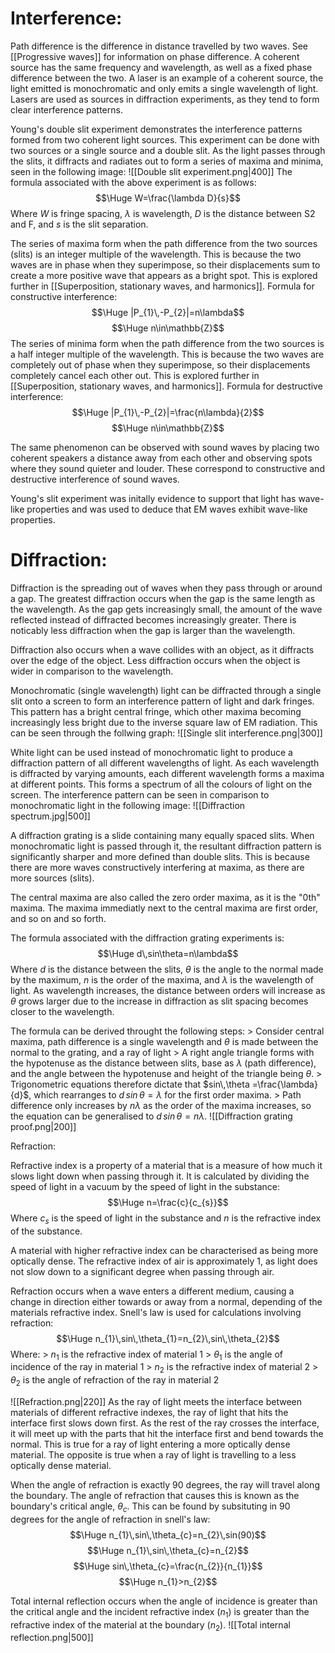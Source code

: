 # Interference:

Path difference is the difference in distance travelled by two waves. See [[Progressive waves]] for information on phase difference. A coherent source has the same frequency and wavelength, as well as a fixed phase difference between the two. A laser is an example of a coherent source, the light emitted is monochromatic and only emits a single wavelength of light. Lasers are used as sources in diffraction experiments, as they tend to form clear interference patterns.

Young's double slit experiment demonstrates the interference patterns formed from two coherent light sources. This experiment can be done with two sources or a single source and a double slit. As the light passes through the slits, it diffracts and radiates out to form a series of maxima and minima, seen in the following image:
![[Double slit experiment.png|400]]
The formula associated with the above experiment is as follows:
$$\Huge W=\frac{\lambda D}{s}$$
Where $W$ is fringe spacing, $\lambda$ is wavelength, $D$ is the distance between S2 and F, and $s$ is the slit separation.

The series of maxima form when the path difference from the two sources (slits) is an integer multiple of the wavelength. This is because the two waves are in phase when they superimpose, so their displacements sum to create a more positive wave that appears as a bright spot. This is explored further in [[Superposition, stationary waves, and harmonics]]. Formula for constructive interference:
$$\Huge |P_{1}\,-P_{2}|=n\lambda$$
$$\Huge n\in\mathbb{Z}$$
The series of minima form when the path difference from the two sources is a half integer multiple of the wavelength. This is because the two waves are completely out of phase when they superimpose, so their displacements completely cancel each other out. This is explored further in [[Superposition, stationary waves, and harmonics]]. Formula for destructive interference:
$$\Huge |P_{1}\,-P_{2}|=\frac{n\lambda}{2}$$
$$\Huge n\in\mathbb{Z}$$


The same phenomenon can be observed with sound waves by placing two coherent speakers a distance away from each other and observing spots where they sound quieter and louder. These correspond to constructive and destructive interference of sound waves.

Young's slit experiment was initally evidence to support that light has wave-like properties and was used to deduce that EM waves exhibit wave-like properties.

# Diffraction:

Diffraction is the spreading out of waves when they pass through or around a gap. The greatest diffraction occurs when the gap is the same length as the wavelength. As the gap gets increasingly small, the amount of the wave reflected instead of diffracted becomes increasingly greater. There is noticably less diffraction when the gap is larger than the wavelength.

Diffraction also occurs when a wave collides with an object, as it diffracts over the edge of the object. Less diffraction occurs when the object is wider in comparison to the wavelength.

Monochromatic (single wavelength) light can be diffracted through a single slit onto a screen to form an interference pattern of light and dark fringes. This pattern has a bright central fringe, which other maxima becoming increasingly less bright due to the inverse square law of EM radiation. This can be seen through the follwing graph:
![[Single slit interference.png|300]]

White light can be used instead of monochromatic light to produce a diffraction pattern of all different wavelengths of light. As each wavelength is diffracted by varying amounts, each different wavelength forms a maxima at different points. This forms a spectrum of all the colours of light on the screen. The interference pattern can be seen in comparison to monochromatic light in the following image:
![[Diffraction spectrum.jpg|500]]

A diffraction grating is a slide containing many equally spaced slits. When monochromatic light is passed through it, the resultant diffraction pattern is significantly sharper and more defined than double slits. This is because there are more waves constructively interfering at maxima, as there are more sources (slits).

The central maxima are also called the zero order maxima, as it is the "0th" maxima. The maxima immediatly next to the central maxima are first order, and so on and so forth. 

The formula associated with the diffraction grating experiments is:
$$\Huge d\,sin\theta=n\lambda$$
Where $d$ is the distance between the slits, $\theta$ is the angle to the normal made by the maximum, $n$ is the order of the maxima, and $\lambda$ is the wavelength of light. As wavelength increases, the distance between orders will increase as $\theta$ grows larger due to the increase in diffraction as slit spacing becomes closer to the wavelength.

The formula can be derived throught the following steps:
\> Consider central maxima, path difference is a single wavelength and $\theta$ is made between the normal to the grating, and a ray of light
\> A right angle triangle forms with the hypotenuse as the distance between slits, base as $\lambda$ (path difference), and the angle between the hypotenuse and height of the triangle being $\theta$.
\> Trigonometric equations therefore dictate that $sin\,\theta =\frac{\lambda}{d}$, which rearranges to $d\,sin\,\theta =\lambda$ for the first order maxima.
\> Path difference only increases by $n\lambda$ as the order of the maxima increases, so the equation can be generalised to $d\,sin\,\theta =n\lambda$.
![[Diffraction grating proof.png|200]]


Refraction:

Refractive index is a property of a material that is a measure of how much it slows light down when passing through it. It is calculated by dividing the speed of light in a vacuum by the speed of light in the substance:
$$\Huge n=\frac{c}{c_{s}}$$
Where $c_{s}$ is the speed of light in the substance and $n$ is the refractive index of the substance.

A material with higher refractive index can be characterised as being more optically dense. The refractive index of air is approximately 1, as light does not slow down to a significant degree when passing through air.

Refraction occurs when a wave enters a different medium, causing a change in direction either towards or away from a normal, depending of the materials refractive index. Snell's law is used for calculations involving refraction:
$$\Huge n_{1}\,sin\,\theta_{1}=n_{2}\,sin\,\theta_{2}$$
Where:
\> $n_{1}$ is the refractive index of material 1
\> $\theta_{1}$ is the angle of incidence of the ray in material 1
\> $n_{2}$ is the refractive index of material 2
\> $\theta_{2}$ is the angle of refraction of the ray in material 2

![[Refraction.png|220]]
As the ray of light meets the interface between materials of different refractive indexes, the ray of light that hits the interface first slows down first. As the rest of the ray crosses the interface, it will meet up with the parts that hit the interface first and bend towards the normal. This is true for a ray of light entering a more optically dense material. The opposite is true when a ray of light is travelling to a less optically dense material.

When the angle of refraction is exactly 90 degrees, the ray will travel along the boundary. The angle of refraction that causes this is known as the boundary's critical angle, $\theta_{c}$. This can be found by subsituting in 90 degrees for the angle of refraction in snell's law:
$$\Huge n_{1}\,sin\,\theta_{c}=n_{2}\,sin(90)$$
$$\Huge n_{1}\,sin\,\theta_{c}=n_{2}$$
$$\Huge sin\,\theta_{c}=\frac{n_{2}}{n_{1}}$$
$$\Huge n_{1}>n_{2}$$

Total internal reflection occurs when the angle of incidence is greater than the critical angle and the incident refractive index ($n_{1}$) is greater than the refractive index of the material at the boundary ($n_{2}$).
![[Total internal reflection.png|500]]

